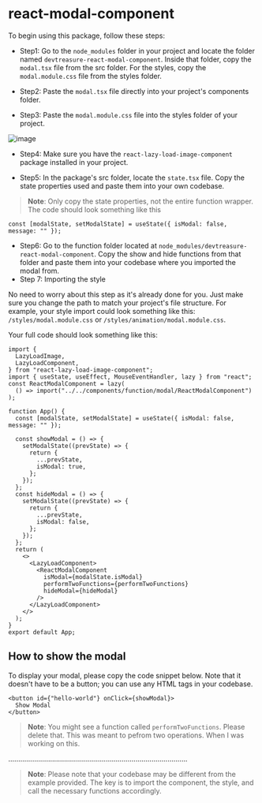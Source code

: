 # react-modal-component

To begin using this package, follow these steps:

- Step1: Go to the `node_modules` folder in your project and locate the folder named `devtreasure-react-modal-component`. Inside that folder, copy the `modal.tsx` file from the src folder. For the styles, copy the `modal.module.css` file from the styles folder.

- Step2: Paste the `modal.tsx` file directly into your project's components folder.
- Step3: Paste the `modal.module.css` file into the styles folder of your project.

![image](https://github.com/creative-tutorials/react-modal-component/assets/68476321/e8a9081f-d219-498c-8cc6-ae0697de6d78)

- Step4: Make sure you have the `react-lazy-load-image-component` package installed in your project.

- Step5: In the package's src folder, locate the `state.tsx` file. Copy the state properties used and paste them into your own codebase.

> **Note**: Only copy the state properties, not the entire function wrapper. The code should look something like this

```tsx
const [modalState, setModalState] = useState({ isModal: false, message: "" });
```

- Step6: Go to the function folder located at `node_modules/devtreasure-react-modal-component`. Copy the show and hide functions from that folder and paste them into your codebase where you imported the modal from.
- Step 7: Importing the style

No need to worry about this step as it's already done for you. Just make sure you change the path to match your project's file structure. For example, your style import could look something like this: `/styles/modal.module.css` or `/styles/animation/modal.module.css`.

Your full code should look something like this:

```tsx
import {
  LazyLoadImage,
  LazyLoadComponent,
} from "react-lazy-load-image-component";
import { useState, useEffect, MouseEventHandler, lazy } from "react";
const ReactModalComponent = lazy(
  () => import("../../components/function/modal/ReactModalComponent")
);

function App() {
  const [modalState, setModalState] = useState({ isModal: false, message: "" });

  const showModal = () => {
    setModalState((prevState) => {
      return {
        ...prevState,
        isModal: true,
      };
    });
  };
  const hideModal = () => {
    setModalState((prevState) => {
      return {
        ...prevState,
        isModal: false,
      };
    });
  };
  return (
    <>
      <LazyLoadComponent>
        <ReactModalComponent
          isModal={modalState.isModal}
          performTwoFunctions={performTwoFunctions}
          hideModal={hideModal}
        />
      </LazyLoadComponent>
    </>
  );
}
export default App;
```

## How to show the modal

To display your modal, please copy the code snippet below. Note that it doesn't have to be a button; you can use any HTML tags in your codebase.

```tsx
<button id={"hello-world"} onClick={showModal}>
  Show Modal
</button>
```

> **Note**: You might see a function called `performTwoFunctions`. Please delete that. This was meant to pefrom two operations. When I was working on this.
>
..........................................................................................

> **Note**: Please note that your codebase may be different from the example provided. The key is to import the component, the style, and call the necessary functions accordingly.
